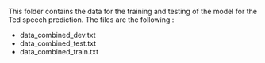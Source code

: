 This folder contains the data for the training and testing of the model for the Ted speech prediction.
The files are the following :
- data_combined_dev.txt
- data_combined_test.txt
- data_combined_train.txt